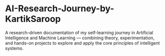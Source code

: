 # AI-Research-Journey-by-KartikSaroop
A research-driven documentation of my self-learning journey in Artificial Intelligence and Machine Learning — combining theory, experimentation, and hands-on projects to explore and apply the core principles of intelligent systems.
